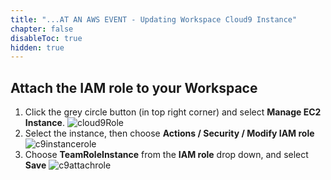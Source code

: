 ```yaml
---
title: "...AT AN AWS EVENT - Updating Workspace Cloud9 Instance"
chapter: false
disableToc: true
hidden: true
---
```


## Attach the IAM role to your Workspace

1. Click the grey circle button (in top right corner) and select **Manage EC2 Instance**.
![cloud9Role](/images/using_ec2_spot_instances_with_eks/prerequisites/cloud9-role.png)
1. Select the instance, then choose **Actions / Security / Modify IAM role**
![c9instancerole](/images/using_ec2_spot_instances_with_eks/prerequisites/c9instancerole.png)
1. Choose **TeamRoleInstance** from the **IAM role** drop down, and select **Save**
![c9attachrole](/images/using_ec2_spot_instances_with_eks/prerequisites/c9attachroleee.png)
